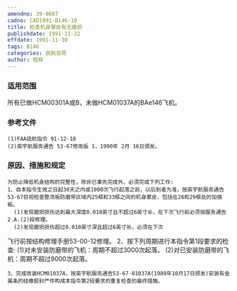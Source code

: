 ```yaml
---
amendno: 39-0687
cadno: CAD1991-B146-10
title: 检查机身蒙皮有无磨损
publishdate: 1991-11-22
effdate: 1991-11-30
tags: B146
categories: 民航总局
author: 程辉
---
```


### 适用范围 
所有已做HCM00301A或B，未做HCM01037A的BAe146飞机。

### 参考文件
    (1)FAA适航指令 91-12-18 
    (2)英宇航服务通告 53-67修改版 1，1990年 2月 16日颁发。


### 原因、措施和规定 
    为防止降低机身结构的完整性，除非已事先完成外，必须完成下列工作: 
    1、自本指令生效之日起30天之内或1000次飞行起落之前，以后到者为准，按英宇航服务通告53-67目视检查整流板防磨带区域内25框和33框之间的机身蒙皮，包括在26和29框处的加强板。 
      (1)发现磨损损伤达到最大深度0.010英寸且不超过6英寸长，在下次飞行前必须按服务通告2.A.(2)段修理。 
      (2)发现磨损损伤超过0.010英寸深且超过6英寸长，必须在下次
飞行前按结构修理手册53-00-12修理。    2、按下列周期进行本指令第1段要求的检查: 
      (1)对未安装防磨带的飞机：周期不超过3000次起落。 
      (2)对已安装防磨带的飞机：周期不超过9000次起落。 

  
    3、完成改装HCM01037A，按英宇航服务通告53-67-01037A(1989年10月17日颁发)安装有金属条的硅橡胶封严件构成本指令第2段要求的重复检查的最终措施。
